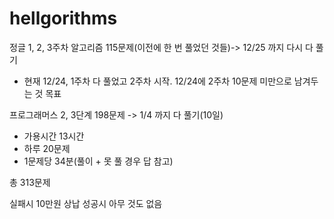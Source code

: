 # hellgorithms
정글 1, 2, 3주차 알고리즘 115문제(이전에 한 번 풀었던 것들)-> 12/25 까지 다시 다 풀기
- 현재 12/24, 1주차 다 풀었고 2주차 시작. 12/24에 2주차 10문제 미만으로 남겨두는 것 목표
  
프로그래머스 2, 3단계 198문제 -> 1/4 까지 다 풀기(10일)
- 가용시간 13시간
- 하루 20문제
- 1문제당 34분(풀이 + 못 풀 경우 답 참고)

총 313문제

실패시 10만원 상납
성공시 아무 것도 없음
